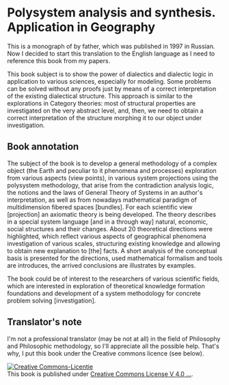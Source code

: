 Polysystem analysis and synthesis. Application in Geography
===========================================================

This is a monograph of by father, which was published in 1997 in Russian. Now I
decided to start this translation to the English language as I need to
reference this book from my papers.

This book subject is to show the power of dialectics and dialectic
logic in application to various sciences, especially for
modeling. Some problems can be solved without any proofs just by means
of a correct interpretation of the existing dialectical
structure. This approach is similar to the explorations in Category
theories: most of structural properties are investigated on the very
abstract level, and, then, we need to obtain a correct interpretation
of the structure morphing it to our object under investigation.

Book annotation
---------------

The subject of the book is to develop a general methodology of a complex object (the Earth and peculiar to it phenomena and processes) exploration from various aspects (view points), in various system projections using the polysystem methodology, that arise from the contradiction analysis logic, the notions and the laws of General Theory of Systems in an author's interpretation, as well as from nowadays mathematical paradigm of multidimension fibered spaces [bundles]. For each scientific view [projection] an axiomatic theory is being developed. The theory describes in a special system language [and in a through way] natural, economic, social structures and their changes. About 20 theoretical directions were highlighted, which reflect various aspects of geographical phenomena investigation of various scales, structuring existing knowledge and allowing to obtain new explanation to [the] facts. A short analysis of the conceptual basis is presented for the directions, used mathematical formalism and tools are introduces, the arrived conclusions are illustrates by examples.

The book could be of interest to the researchers of various scientific fields, which are interested in exploration of theoretical knowledge formation foundations and development of a system methodology for concrete problem solving [investigation].


Translator's note
-----------------

I'm not a professional translator (may be not at all) in the field of Philosophy and
Philosophic methodology, so I'll appreciate all the possible
help. That's why, I put this book under the Creative commons licence (see below).

<a rel="license" href="http://creativecommons.org/licenses/by-sa/4.0/deed.nl"><img alt="Creative Commons-Licentie" style="border-width:0" src="http://i.creativecommons.org/l/by-sa/4.0/88x31.png" /></a><br />This book is published under <a rel="license" href="http://creativecommons.org/licenses/by-sa/4.0/deed.nl">Creative Commons License V 4.0 ...</a>.
